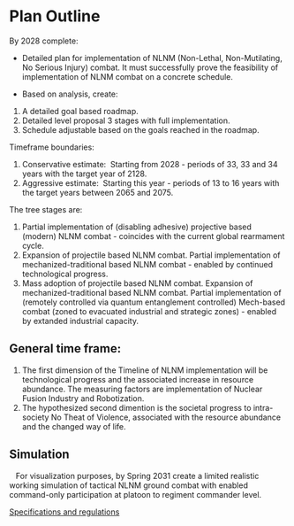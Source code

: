 # Plan Outline

By 2028 complete:

* Detailed plan for implementation of NLNM (Non-Lethal, Non-Mutilating, No Serious Injury) combat. It must successfully prove the feasibility of implementation of NLNM combat on a concrete schedule.

* Based on analysis, create:

1. A detailed goal based roadmap.
2. Detailed level proposal 3 stages with full implementation.  
3. Schedule adjustable based on the goals reached in the roadmap.

Timeframe boundaries:

1. Conservative estimate:  Starting from 2028 - periods of 33, 33 and 34 years with the target year of 2128.
2. Aggressive estimate:  Starting this year - periods of 13 to 16 years with the target years between 2065 and 2075.

The tree stages are:

1. Partial implementation of (disabling adhesive) projective based (modern) NLNM combat - coincides with the current global rearmament cycle.
2. Expansion of projectile based NLNM combat. Partial implementation of mechanized-traditional based NLNM combat - enabled by continued technological progress.
3. Mass adoption of projectile based NLNM combat. Expansion of mechanized-traditional based NLNM combat. Partial implementation of (remotely controlled via quantum entanglement controlled) Mech-based combat (zoned to evacuated industrial and strategic zones) - enabled by extanded industrial capacity.

## General time frame:

1. The first dimension of the Timeline of NLNM implementation will be technological progress and the associated increase in resource abundance.  The measuring factors are implementation of Nuclear Fusion Industry and Robotization.
2. The hypothesized second dimention is the societal progress to intra-society No Theat of Violence, associated with the resource abundance and the changed way of life.

## Simulation
  
For visualization purposes, by Spring 2031 create a limited realistic working simulation of tactical NLNM ground combat with enabled command-only participation at platoon to regiment commander level.

[Specifications and regulations](./general_specifications_and_regulations/Simulation_Outline.md)
